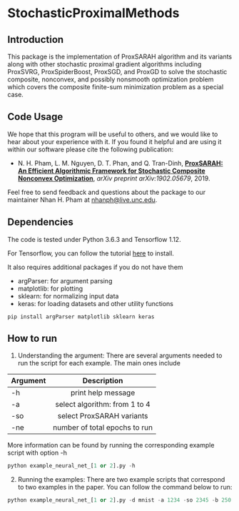 # StochasticProximalMethods


## Introduction


This package is the implementation of ProxSARAH algorithm and its variants along with other stochastic proximal gradient algorithms including ProxSVRG, ProxSpiderBoost, ProxSGD, and ProxGD to solve the stochastic composite, nonconvex, and possibly nonsmooth optimization problem which covers the composite finite-sum minimization problem as a special case.

## Code Usage

We hope that this program will be useful to others, and we would like to hear about your experience with it. If you found it helpful and are using it within our software please cite the following publication:

* N. H. Pham, L. M. Nguyen, D. T. Phan, and Q. Tran-Dinh, **[ProxSARAH: An Efficient Algorithmic Framework for Stochastic Composite Nonconvex Optimization](https://arxiv.org/abs/1902.05679)**, _arXiv preprint arXiv:1902.05679_, 2019.

Feel free to send feedback and questions about the package to our maintainer Nhan H. Pham at <nhanph@live.unc.edu>.

## Dependencies

The code is tested under Python 3.6.3 and Tensorflow 1.12. 

For Tensorflow, you can follow the tutorial [here](https://www.tensorflow.org/install) to install.

It also requires additional packages if you do not have them

* argParser: for argument parsing
* matplotlib: for plotting
* sklearn: for normalizing input data
* keras: for loading datasets and other utility functions

```
pip install argParser matplotlib sklearn keras
```

## How to run

1. Understanding the argument:
	There are several arguments needed to run the script for each example. The main ones include

| Argument     | Description                   |
| -------------|:-----------------------------:| 
| -h           | print help message            |
| -a           | select algorithm: from 1 to 4 |
| -so          | select ProxSARAH variants            | 
| -ne          | number of total epochs to run |

More information can be found by running the corresponding example script with option -h
```python
python example_neural_net_[1 or 2].py -h
```

2. Running the examples:
	There are two example scripts that correspond to two examples in the paper. You can follow the command below to run:


```python
python example_neural_net_[1 or 2].py -d mnist -a 1234 -so 2345 -b 250 -ne 15
```
